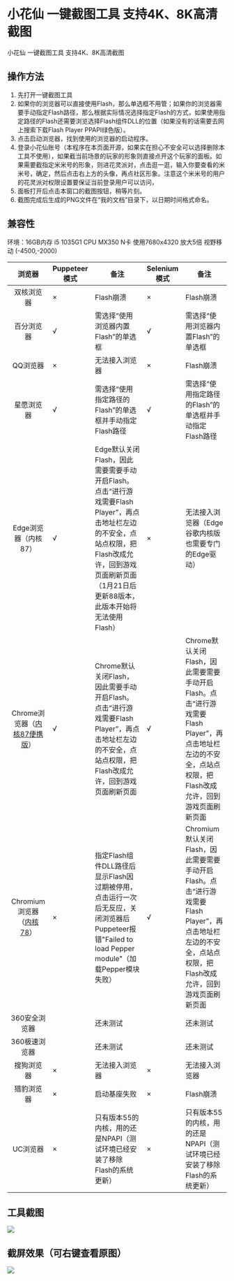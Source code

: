 # 小花仙 一键截图工具 支持4K、8K高清截图
小花仙 一键截图工具 支持4K、8K高清截图

## 操作方法
1. 先打开一键截图工具
2. 如果你的浏览器可以直接使用Flash，那么单选框不用管；如果你的浏览器需要手动指定Flash路径，那么根据实际情况选择指定Flash的方式，如果使用指定路径的Flash还需要浏览选择Flash组件DLL的位置（如果没有的话需要去网上搜索下载Flash Player PPAPI绿色版）。
3. 点击启动浏览器，找到使用的浏览器的启动程序。
4. 登录小花仙账号（本程序在本页面开源，如果实在担心不安全可以选择删除本工具不使用），如果截当前场景的玩家的形象则直接点开这个玩家的面板。如果需要截指定米米号的形象，则进花灵派对，点击逛一逛，输入你要查看的米米号，确定，然后点击右上方的头像，再点社区形象。注意这个米米号的用户的花灵派对权限设置要保证当前登录用户可以访问，
5. 面板打开后点击本窗口的截图按钮，稍等片刻。
6. 截图完成后生成的PNG文件在“我的文档”目录下，以日期时间格式命名。

## 兼容性
环境：16GB内存 i5 1035G1 CPU MX350 N卡 使用7680x4320 放大5倍 视野移动 (-4500,-2000)

<!--
需手动设置快捷方式并从快捷方式手动启动的方法：
1. 从别的浏览器的```User Data```目录找到```PepperFlash```目录拷出来。或者网上找一个PPAPI Flash Player绿色版。里面通常带有```pepflashplayer.dll```文件。
2. 右键这个DLL文件属性，详细信息，看一下版本，版本29或以下的不用管这一步了。如果版本大于或等于30，需要从hosts文件屏蔽一些域名以解决“此Flash Player与您的地区不相容”。具体自行百度。
3. 找到浏览器启动的EXE文件，按住Alt键鼠标随便往空白处拖拉，得到一个快捷方式。右键这个快捷方式，在“目标”处里面最后空一格添加这些参数：
```bash
--ppapi-flash-path=你事先准备好的pepflashplayer.dll文件的绝对路径（如果有路径空格需要加双引号） --ppapi-flash-version=99.0.0.999 --remote-debugging-port=9222
```
-->

| 浏览器      | Puppeteer模式 | 备注     | Selenium模式 | 备注     |
| :---:        |    ----   |          ---  | --- | --- |
| 双核浏览器<img width=400/>      | ×       | Flash崩溃   | × | Flash崩溃<img width=1800/> |
| 百分浏览器   | √        |  需选择“使用浏览器内置Flash”的单选框 | √ | 需选择“使用浏览器内置Flash”的单选框 |
| QQ浏览器 | × | 无法接入浏览器 | × | Flash崩溃
| 星愿浏览器 | √ | 需选择“使用指定路径的Flash”的单选框并手动指定Flash路径 |  √ | 需选择“使用指定路径的Flash”的单选框并手动指定Flash路径 |
| Edge浏览器（内核87） | √ | Edge默认关闭Flash，因此需要需要手动开启Flash。点击“进行游戏需要Flash Player”，再点击地址栏左边的不安全，点站点权限，把Flash改成允许，回到游戏页面刷新页面（1月21日后更新88版本，此版本开始将无法使用Flash） | × | 无法接入浏览器（Edge谷歌内核版也需要专门的Edge驱动）
| Chrome浏览器（[内核87便携版](http://www.epinv.com/post/7888.html)）| √ | Chrome默认关闭Flash，因此需要手动开启Flash。点击“进行游戏需要Flash Player”，再点击地址栏左边的不安全，点站点权限，把Flash改成允许，回到游戏页面刷新页面 | √ | Chrome默认关闭Flash，因此需要需要手动开启Flash。点击“进行游戏需要Flash Player”，再点击地址栏左边的不安全，点站点权限，把Flash改成允许，回到游戏页面刷新页面 |
| Chromium浏览器（[内核78](http://www.downza.cn/soft/217234.html)） | × | 指定Flash组件DLL路径后显示Flash因过期被停用，点击运行一次后无反应，关闭浏览器后Puppeteer报错"Failed to load Pepper module"（加载Pepper模块失败） | √ | Chromium默认关闭Flash，因此需要需要手动开启Flash。点击“进行游戏需要Flash Player”，再点击地址栏左边的不安全，点站点权限，把Flash改成允许，回到游戏页面刷新页面 |
| 360安全浏览器 | | 还未测试 | | 还未测试 |
| 360极速浏览器 | | 还未测试 | | 还未测试 |
| 搜狗浏览器 | × | 无法接入浏览器 | × | 无法接入浏览器 |
| 猎豹浏览器 | × | 启动基座失败 | × | Flash崩溃 | 
| UC浏览器 | × | 只有版本55的内核，用的还是NPAPI（测试环境已经安装了移除Flash的系统更新） | × | 只有版本55的内核，用的还是NPAPI（测试环境已经安装了移除Flash的系统更新） |

## 工具截图
![](https://s3.ax1x.com/2020/12/21/r0KBIH.png)

## 截屏效果（可右键查看原图）
![](https://img-blog.csdnimg.cn/20201221012555410.jpg)
